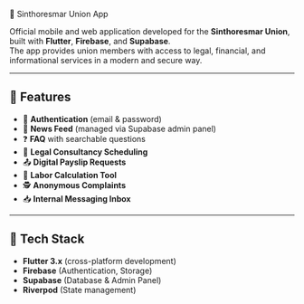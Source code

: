 
📱 Sinthoresmar Union App

Official mobile and web application developed for the **Sinthoresmar Union**, built with **Flutter**, **Firebase**, and **Supabase**.  
The app provides union members with access to legal, financial, and informational services in a modern and secure way.

---

## 🚀 Features
- 🔐 **Authentication** (email & password)
- 📰 **News Feed** (managed via Supabase admin panel)
- ❓ **FAQ** with searchable questions
- 📅 **Legal Consultancy Scheduling**
- 📤 **Digital Payslip Requests**
- 💸 **Labor Calculation Tool**
- 🕵️ **Anonymous Complaints**
- 📥 **Internal Messaging Inbox**

---

## 🧰 Tech Stack
- **Flutter 3.x** (cross-platform development)
- **Firebase** (Authentication, Storage)
- **Supabase** (Database & Admin Panel)
- **Riverpod** (State management)


